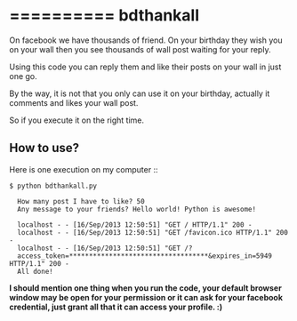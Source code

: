 ==========
bdthankall
==========

On facebook we have thousands of friend. On your birthday they wish you on your wall then you see thousands of wall post waiting for your reply.

Using this code you can reply them and like their posts on your wall in just one go.

By the way, it is not that you only can use it on your birthday, actually it comments and likes your wall post.

So if you execute it on the right time.


How to use?
-----------

Here is one execution on my computer :: 

    $ python bdthankall.py

      How many post I have to like? 50
      Any message to your friends? Hello world! Python is awesome!

      localhost - - [16/Sep/2013 12:50:51] "GET / HTTP/1.1" 200 -
      localhost - - [16/Sep/2013 12:50:51] "GET /favicon.ico HTTP/1.1" 200 -
      localhost - - [16/Sep/2013 12:50:51] "GET /?
      access_token=***********************************&expires_in=5949 HTTP/1.1" 200 -
      All done!

**I should mention one thing when you run the code, your default browser window may be open for your permission or it can ask for your facebook credential, just grant all that it can access your profile. :)**
